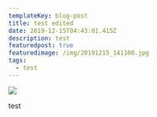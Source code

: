 ```yaml
---
templateKey: blog-post
title: test edited
date: 2019-12-15T04:43:01.415Z
description: test
featuredpost: true
featuredimage: /img/20191215_141100.jpg
tags:
  - test
---
```

![](/img/blog-index.jpg)

test
